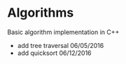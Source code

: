 # Algorithms
Basic algorithm implementation in C++ 
* add tree traversal  06/05/2016
* add quicksort       06/12/2016
